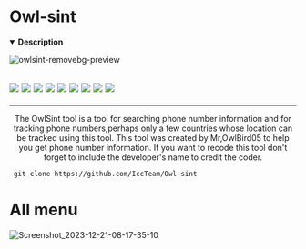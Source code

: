 # Owl-sint
<details open>
  <summary><strong> Description </strong></summary>

![owlsint-removebg-preview](https://github.com/IccTeam/Owl-sint/assets/143928335/14dfe6f1-27d7-40d4-a73c-f77e95c2394d)
 <h2><img src="https://img.shields.io/badge/Author-Mr,OwlBird05-blueviolet"/>
<img src="https://img.shields.io/badge/Tool-owlsint-red"/>
<img src="https://img.shields.io/badge/Made%20with-Python%20and%20Bash-yellowgreen"/> <img src="https://img.shields.io/badge/Version-1.2-9cf"/>
<img src="https://img.shields.io/github/issues/IccTeam/Owl-sint.svg?color=%23ff0000"/> <img
<img src="https://img.shields.io/github/issues-closed/IccTeam/Owl-sint.svg?color=%2300cc00"/> <img
<img src="https://img.shields.io/github/forks/IccTeam/Owl-sint.svg?color=%23ffff00"/> <img
<img src="https://img.shields.io/github/stars/IccTeam/Owl-sint.svg?color=%23ff3300"/> <img
<img src="https://img.shields.io/github/license/IccTeam/Owl-sint.svg?color=%230000ff"/> <img
</center>
  </h2>
  <hr>

<p align="center">
The OwlSint tool is a tool for searching phone number information and for tracking phone numbers,perhaps only a few countries whose location can be tracked using this tool. This tool was created by Mr,OwlBird05 to help you get phone number information. If you want to recode this tool don't forget to include the developer's name to credit the coder.
  </details>

     git clone https://github.com/IccTeam/Owl-sint

# All menu
![Screenshot_2023-12-21-08-17-35-10](https://github.com/IccTeam/Owl-sint/assets/143928335/63d78629-e540-45ee-90ca-0edbb2adf567)

